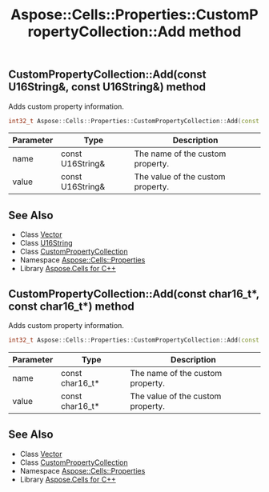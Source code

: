 ﻿---
title: Aspose::Cells::Properties::CustomPropertyCollection::Add method
linktitle: Add
second_title: Aspose.Cells for C++ API Reference
description: 'Aspose::Cells::Properties::CustomPropertyCollection::Add method. Adds custom property information in C++.'
type: docs
weight: 600
url: /cpp/aspose.cells.properties/custompropertycollection/add/
---
## CustomPropertyCollection::Add(const U16String\&, const U16String\&) method


Adds custom property information.

```cpp
int32_t Aspose::Cells::Properties::CustomPropertyCollection::Add(const U16String &name, const U16String &value)
```


| Parameter | Type | Description |
| --- | --- | --- |
| name | const U16String\& | The name of the custom property. |
| value | const U16String\& | The value of the custom property. |

## See Also

* Class [Vector](../../../aspose.cells/vector/)
* Class [U16String](../../../aspose.cells/u16string/)
* Class [CustomPropertyCollection](../)
* Namespace [Aspose::Cells::Properties](../../)
* Library [Aspose.Cells for C++](../../../)
## CustomPropertyCollection::Add(const char16_t*, const char16_t*) method


Adds custom property information.

```cpp
int32_t Aspose::Cells::Properties::CustomPropertyCollection::Add(const char16_t *name, const char16_t *value)
```


| Parameter | Type | Description |
| --- | --- | --- |
| name | const char16_t* | The name of the custom property. |
| value | const char16_t* | The value of the custom property. |

## See Also

* Class [Vector](../../../aspose.cells/vector/)
* Class [CustomPropertyCollection](../)
* Namespace [Aspose::Cells::Properties](../../)
* Library [Aspose.Cells for C++](../../../)
